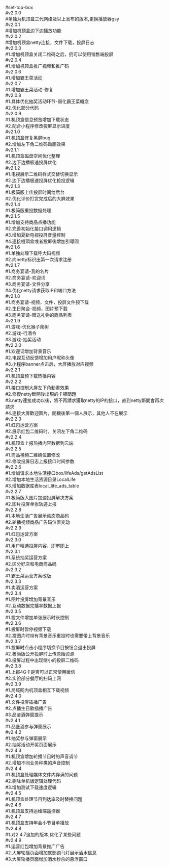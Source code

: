 #set-top-box</br>
#v2.0.0</br>
#单独为机顶盒三代网络及以上发布的版本,更换播放器gsy</br>
#v2.0.1</br>
#增加机顶盒边下边播放功能</br>
#v2.0.2</br>
#增加机顶盒netty连接，文件下载，投屏日志</br>
#v2.0.3</br>
#1.增加机顶盒关闭二维码之后，扔可以使用销售端投屏</br>
#v2.0.4</br>
#1.增加机顶盒推广视频和推广码</br>
#v2.0.6</br>
#1.增加霸王菜活动</br>
#v2.0.7</br>
#1.增加霸王菜活动-修复</br>
#v2.0.8</br>
#1.具体优化抽奖活动环节-弱化霸王菜概念</br>
#2.优化部分代码</br>
#v2.0.9</br>
#1.机顶盒信息预览增加下载状态</br>
#2.配合小程序修改投屏显示进度</br>
#v2.1.0</br>
#1.机顶盒修复黑屏bug</br>
#2.增加左下角二维码动画效果</br>
#v2.1.1</br>
#1.机顶盒磁盘空间优化整理</br>
#2.边下边播极速投屏优化</br>
#v2.1.2</br>
#1.电视展示二维码样式交替切换显示</br>
#2.边下边播极速投屏优化抢投逻辑</br>
#v2.1.3</br>
#1.极简版上传投屏时间给后台</br>
#2.优化评价打赏完成后的大屏效果</br>
#v2.1.4</br>
#1.极简版重投数据处理</br>
#v2.1.5</br>
#1.增加支持商品点播功能</br>
#2.完善初始化接口调用逻辑</br>
#3.增加夏新电视投屏音量控制</br>
#4.連接機頂盒或者投屏後增加引導圖</br>
#v2.1.6</br>
#1.单独处理下载呼大码视频</br>
#2.向netty标识出第一次请求注册</br>
#v2.1.7</br>
#1.商务宴请-我的名片</br>
#2.商务宴请-欢迎词</br>
#3.商务宴请-文件分享</br>
#4.优化netty请求获取IP和端口方法<br>
#v2.1.8</br>
#1.商务宴请-视频，文件，投屏文件预下载</br>
#2.生日聚会-视频，图片预下载</br>
#3.商务宴请-赠送礼物的商品列表<br>
#v2.1.9</br>
#1.游戏-优化猴子爬树</br>
#2.游戏-行酒令</br>
#3.游戏-抽奖活动<br>
#v2.2.0</br>
#1.欢迎词增加背景音乐</br>
#2.电视互动反馈增加用户昵称头像</br>
#3.小程序banner点击后，大屏播放对应视频</br>
#v2.2.1</br>
#1.机顶盒预下载热播内容</br>
#v2.2.2</br>
#1.接口控制大屏左下角動畫效果</br>
#2.修復netty斷開後出現的卡頓問題</br>
#3.netty連接成功以後，將不再請求獲取netty的IP的接口，直到netty斷開會再次請求</br>
#4.連接大屏歡迎圖片，開機後第一個人展示，其他人不在展示</br>
#v2.2.3</br>
#1.红包运营方案</br>
#2.展示红包二维码时，关闭左下角二维码</br>
#v2.2.4</br>
#1.机顶盒上报热播内容数据到云端</br>
#v2.2.5</br>
#1.商品視頻二維碼位置修改</br>
#2.修改投屏日志上报接口时间参数</br>
#v2.2.6</br>
#1.增加请求本地生活接口box/lifeAds/getAdsList</br>
#2.增加本地生活资源目录LocalLife</br>
#3.增加数据库表local_life_ads_table</br>
#v2.2.7</br>
#1.极简版大图片加速投屏解决方案</br>
#2.图片投屏单张轨迹上报</br>
#v2.2.8</br>
#1.本地生活广告展示动态商品码</br>
#2.轮播视频商品广告码位置变动</br>
#v2.2.9</br>
#1.红包运营方案</br>
#v2.3.0</br>
#1.用户精选投屏内容，即审即上</br>
#v2.3.1</br>
#1.系统抽奖运营方案</br>
#2.区分好店和电商商品码</br>
#v2.3.2</br>
#1.霸王菜运营方案改版</br>
#v2.3.3</br>
#1.卖酒运营方案</br>
#v2.3.4</br>
#1.图片投屏增加背景音乐</br>
#2.互动数据完播率数据上报</br>
#v2.3.5</br>
#1.投文件增加单张展示时长控制</br>
#v2.3.6</br>
#1.投屏时暂停视频下载</br>
#2.投图片时带有背景音乐重投时也需要带上背景音乐</br>
#v2.3.7</br>
#1.投屏时点击小程序切换节目按钮会退出投屏</br>
#2.极简版公开投屏时上传原始资源</br>
#3.投屏过程中出现缩小的投屏二维码</br>
#v2.3.8</br>
#1.上报4G卡是否可以正常使用微信</br>
#2.实验部分餐厅的扫码上网</br>
#v2.3.9</br>
#1.局域网内机顶盒相互下载视频</br>
#v2.4.0</br>
#1.文件投屏插播广告</br>
#2.点播生日歌插播广告</br>
#3.品鉴酒弹窗提示</br>
#v2.4.1</br>
#1.品鉴酒参与弹窗展示</br>
#v2.4.2</br>
#1.抽奖参与弹窗展示</br>
#2.抽奖活动开奖页面展示</br>
#v2.4.3</br>
#1.机顶盒增加轮播节目时的声音调节</br>
#2.增加不同业务种类的声音控制</br>
#v2.4.4</br>
#1.机顶盒处理媒体文件内存满的问题</br>
#2.剔除单机版逻辑处理代码</br>
#3.增加测试下载速度逻辑</br>
#v2.4.5</br>
#1.机顶盒处理节目到达率及时替换问题</br>
#v2.4.6</br>
#1.机顶盒支持运维端遥控器</br>
#v2.4.7</br>
#1.机顶盒支持年会小节目单播放</br>
#v2.4.8</br>
#1.对2.4.7追加的版本,优化了某些问题</br>
#v2.4.9</br>
#1.运营红包增加背景推广广告</br>
#2.大屏轮播页面增加底部跑马灯展示酒水信息</br>
#3.大屏轮播页面增加酒水秒杀的悬浮窗口</br>